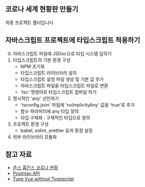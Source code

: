 ## 코로나 세계 현황판 만들기

최종 프로젝트 폴더입니다


## 자바스크립트 프로젝트에 타입스크립트 적용하기

0. 자바스크립트 파일에 JSDoc으로 타입 시스템 입히기
1. 타입스크립트의 기본 환경 구성
    - NPM 초기화
    - 타입스크립트 라이브러리 설치
    - 타입스크립트 설정 파일 생성 및 기본 값 추가
    - 자바스크립트 파일을 타입스크립트 파일로 변환
    - 'tsc' 명령어로 타입스크립트 컴파일 하기
2. 명시적인 'any' 선언하기
    - 'tsconfig.json' 파일에 'noImplicityAny' 값을 'true'로 추가
    - 함수 파라미터에 any 타입 정의
    - 타입 구체화 : 구체적인 타입으로 정의
3. 프로젝트 환경 구성
    - babel, eslint, prettier 등의 환경 설정
4. 외부 라이브러리 모듈화

    

## 참고 자료

- [존스 홉킨스 코로나 현황](https://www.arcgis.com/apps/opsdashboard/index.html#/bda7594740fd40299423467b48e9ecf6)
- [Postman API](https://documenter.getpostman.com/view/10808728/SzS8rjbc?version=latest#27454960-ea1c-4b91-a0b6-0468bb4e6712)
- [Type Vue without Typescript](https://blog.usejournal.com/type-vue-without-typescript-b2b49210f0b)